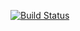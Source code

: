 [![Build Status](https://travis-ci.org/internetee/directo.svg?branch=master)](https://travis-ci.org/internetee/directo)
